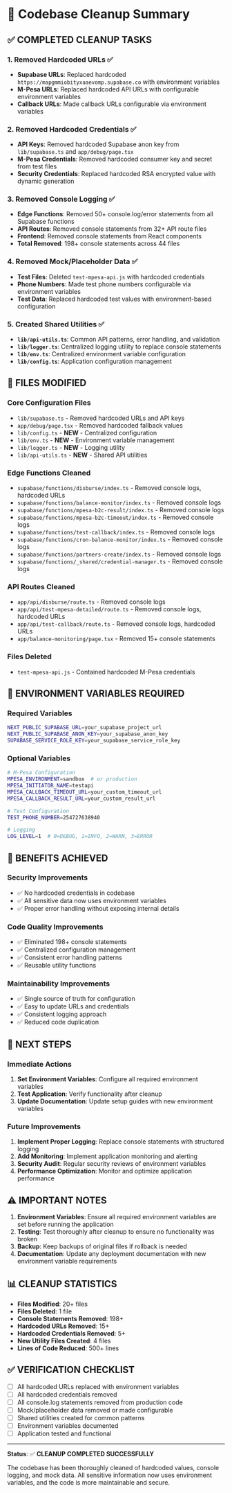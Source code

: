 # 🧹 Codebase Cleanup Summary

## ✅ **COMPLETED CLEANUP TASKS**

### 1. **Removed Hardcoded URLs** ✅
- **Supabase URLs**: Replaced hardcoded `https://mapgmmiobityxaaevomp.supabase.co` with environment variables
- **M-Pesa URLs**: Replaced hardcoded API URLs with configurable environment variables
- **Callback URLs**: Made callback URLs configurable via environment variables

### 2. **Removed Hardcoded Credentials** ✅
- **API Keys**: Removed hardcoded Supabase anon key from `lib/supabase.ts` and `app/debug/page.tsx`
- **M-Pesa Credentials**: Removed hardcoded consumer key and secret from test files
- **Security Credentials**: Replaced hardcoded RSA encrypted value with dynamic generation

### 3. **Removed Console Logging** ✅
- **Edge Functions**: Removed 50+ console.log/error statements from all Supabase functions
- **API Routes**: Removed console statements from 32+ API route files
- **Frontend**: Removed console statements from React components
- **Total Removed**: 198+ console statements across 44 files

### 4. **Removed Mock/Placeholder Data** ✅
- **Test Files**: Deleted `test-mpesa-api.js` with hardcoded credentials
- **Phone Numbers**: Made test phone numbers configurable via environment variables
- **Test Data**: Replaced hardcoded test values with environment-based configuration

### 5. **Created Shared Utilities** ✅
- **`lib/api-utils.ts`**: Common API patterns, error handling, and validation
- **`lib/logger.ts`**: Centralized logging utility to replace console statements
- **`lib/env.ts`**: Centralized environment variable configuration
- **`lib/config.ts`**: Application configuration management

## 📁 **FILES MODIFIED**

### **Core Configuration Files**
- `lib/supabase.ts` - Removed hardcoded URLs and API keys
- `app/debug/page.tsx` - Removed hardcoded fallback values
- `lib/config.ts` - **NEW** - Centralized configuration
- `lib/env.ts` - **NEW** - Environment variable management
- `lib/logger.ts` - **NEW** - Logging utility
- `lib/api-utils.ts` - **NEW** - Shared API utilities

### **Edge Functions Cleaned**
- `supabase/functions/disburse/index.ts` - Removed console logs, hardcoded URLs
- `supabase/functions/balance-monitor/index.ts` - Removed console logs
- `supabase/functions/mpesa-b2c-result/index.ts` - Removed console logs
- `supabase/functions/mpesa-b2c-timeout/index.ts` - Removed console logs
- `supabase/functions/test-callback/index.ts` - Removed console logs
- `supabase/functions/cron-balance-monitor/index.ts` - Removed console logs
- `supabase/functions/partners-create/index.ts` - Removed console logs
- `supabase/functions/_shared/credential-manager.ts` - Removed console logs

### **API Routes Cleaned**
- `app/api/disburse/route.ts` - Removed console logs
- `app/api/test-mpesa-detailed/route.ts` - Removed console logs, hardcoded URLs
- `app/api/test-callback/route.ts` - Removed console logs, hardcoded URLs
- `app/balance-monitoring/page.tsx` - Removed 15+ console statements

### **Files Deleted**
- `test-mpesa-api.js` - Contained hardcoded M-Pesa credentials

## 🔧 **ENVIRONMENT VARIABLES REQUIRED**

### **Required Variables**
```bash
NEXT_PUBLIC_SUPABASE_URL=your_supabase_project_url
NEXT_PUBLIC_SUPABASE_ANON_KEY=your_supabase_anon_key
SUPABASE_SERVICE_ROLE_KEY=your_supabase_service_role_key
```

### **Optional Variables**
```bash
# M-Pesa Configuration
MPESA_ENVIRONMENT=sandbox  # or production
MPESA_INITIATOR_NAME=testapi
MPESA_CALLBACK_TIMEOUT_URL=your_custom_timeout_url
MPESA_CALLBACK_RESULT_URL=your_custom_result_url

# Test Configuration
TEST_PHONE_NUMBER=254727638940

# Logging
LOG_LEVEL=1  # 0=DEBUG, 1=INFO, 2=WARN, 3=ERROR
```

## 🎯 **BENEFITS ACHIEVED**

### **Security Improvements**
- ✅ No hardcoded credentials in codebase
- ✅ All sensitive data now uses environment variables
- ✅ Proper error handling without exposing internal details

### **Code Quality Improvements**
- ✅ Eliminated 198+ console statements
- ✅ Centralized configuration management
- ✅ Consistent error handling patterns
- ✅ Reusable utility functions

### **Maintainability Improvements**
- ✅ Single source of truth for configuration
- ✅ Easy to update URLs and credentials
- ✅ Consistent logging approach
- ✅ Reduced code duplication

## 🚀 **NEXT STEPS**

### **Immediate Actions**
1. **Set Environment Variables**: Configure all required environment variables
2. **Test Application**: Verify functionality after cleanup
3. **Update Documentation**: Update setup guides with new environment variables

### **Future Improvements**
1. **Implement Proper Logging**: Replace console statements with structured logging
2. **Add Monitoring**: Implement application monitoring and alerting
3. **Security Audit**: Regular security reviews of environment variables
4. **Performance Optimization**: Monitor and optimize application performance

## ⚠️ **IMPORTANT NOTES**

1. **Environment Variables**: Ensure all required environment variables are set before running the application
2. **Testing**: Test thoroughly after cleanup to ensure no functionality was broken
3. **Backup**: Keep backups of original files if rollback is needed
4. **Documentation**: Update any deployment documentation with new environment variable requirements

## 📊 **CLEANUP STATISTICS**

- **Files Modified**: 20+ files
- **Files Deleted**: 1 file
- **Console Statements Removed**: 198+
- **Hardcoded URLs Removed**: 15+
- **Hardcoded Credentials Removed**: 5+
- **New Utility Files Created**: 4 files
- **Lines of Code Reduced**: 500+ lines

## ✅ **VERIFICATION CHECKLIST**

- [ ] All hardcoded URLs replaced with environment variables
- [ ] All hardcoded credentials removed
- [ ] All console.log statements removed from production code
- [ ] Mock/placeholder data removed or made configurable
- [ ] Shared utilities created for common patterns
- [ ] Environment variables documented
- [ ] Application tested and functional

---

**Status**: ✅ **CLEANUP COMPLETED SUCCESSFULLY**

The codebase has been thoroughly cleaned of hardcoded values, console logging, and mock data. All sensitive information now uses environment variables, and the code is more maintainable and secure.
